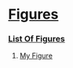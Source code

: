 # [Figures](#figures)

  
### [List Of Figures](#list-of-figures)  
  
1.  [My Figure][1]  


[1]: http://localhost/sub-1/document.md#my-figure "My Figure"

